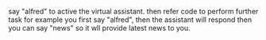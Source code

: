 say "alfred" to active the virtual assistant.
then refer code to perform further task for example you first say "alfred",
then the assistant will respond then you can say "news" so it wll provide latest news to you.